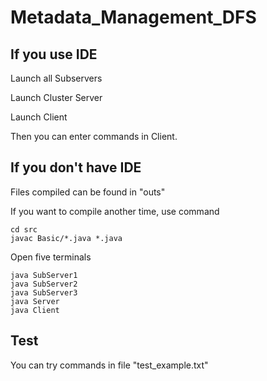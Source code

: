 # Metadata_Management_DFS

## If you use IDE
Launch all Subservers

Launch Cluster Server

Launch Client

Then you can enter commands in Client.

## If you don't have IDE

Files compiled can be found in "outs"

If you want to compile another time, use command

```
cd src
javac Basic/*.java *.java
```


Open five terminals

```
java SubServer1
java SubServer2
java SubServer3
java Server
java Client
```

## Test
You can try commands in file "test_example.txt"
